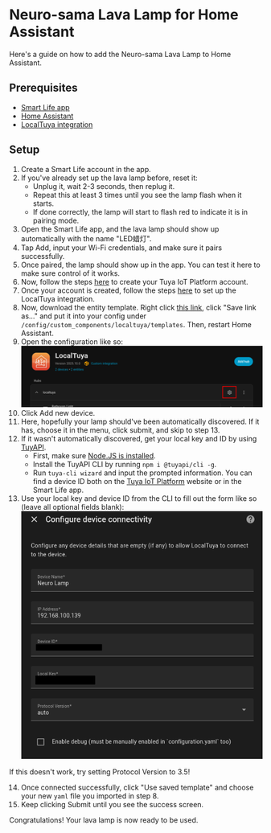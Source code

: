 # Neuro-sama Lava Lamp for Home Assistant

Here's a guide on how to add the Neuro-sama Lava Lamp to Home Assistant.

## Prerequisites

- [Smart Life app](https://smartapp.smart321.com/smartlife)
- [Home Assistant](https://home-assistant.io)
- [LocalTuya integration](https://github.com/xZetsubou/hass-localtuya/)

## Setup

1. Create a Smart Life account in the app.
2. If you've already set up the lava lamp before, reset it:
    - Unplug it, wait 2-3 seconds, then replug it.
    - Repeat this at least 3 times until you see the lamp flash when it starts.
    - If done correctly, the lamp will start to flash red to indicate it is in pairing mode.
3. Open the Smart Life app, and the lava lamp should show up automatically with the name "LED蜡灯".
4. Tap Add, input your Wi-Fi credentials, and make sure it pairs successfully.
5. Once paired, the lamp should show up in the app. You can test it here to make sure control of it works.
6. Now, follow the steps [here](https://xzetsubou.github.io/hass-localtuya/cloud_api/) to create your Tuya IoT Platform account.
7. Once your account is created, follow the steps [here](https://xzetsubou.github.io/hass-localtuya/usage/installation/) to set up the LocalTuya integration.
8. Now, download the entity template. Right click [this link](https://github.com/IceBotYT/ha-neuro-lamp/raw/refs/heads/main/assets/Neuro_Lamp.yaml), click "Save link as..." and put it into your config under `/config/custom_components/localtuya/templates`. Then, restart Home Assistant.
9. Open the configuration like so:
![Configuration menu for LocalTuya](./assets/step8.png)
10. Click Add new device.
11. Here, hopefully your lamp should've been automatically discovered. If it has, choose it in the menu, click submit, and skip to step 13.
12. If it wasn't automatically discovered, get your local key and ID by using [TuyAPI](https://github.com/codetheweb/tuyapi).
    - First, make sure [Node.JS is installed](https://nodejs.org/en/download).
    - Install the TuyAPI CLI by running `npm i @tuyapi/cli -g`.
    - Run `tuya-cli wizard` and input the prompted information. You can find a device ID both on the [Tuya IoT Platform](https://platform.tuya.com) website or in the Smart Life app.
13. Use your local key and device ID from the CLI to fill out the form like so (leave all optional fields blank):
![LocalTuya configuration](./assets/step12.png)

If this doesn't work, try setting Protocol Version to 3.5!

14. Once connected successfully, click "Use saved template" and choose your new `yaml` file you imported in step 8.
15. Keep clicking Submit until you see the success screen.

Congratulations! Your lava lamp is now ready to be used.